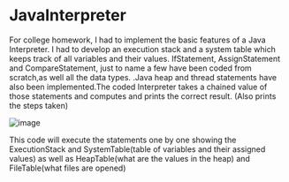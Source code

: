 # JavaInterpreter
For college homework, I had to implement the basic features of a Java Interpreter. 
I had to develop an execution stack and a system table which keeps track of all variables and their values.
IfStatement, AssignStatement and CompareStatement, just to name a few have been coded from scratch,as well all the data types.
.Java heap and thread statements have also been implemented.The coded Interpreter takes a 
chained value of those statements and computes and prints the correct result. (Also prints the steps taken) 



![image](https://user-images.githubusercontent.com/72076037/145272745-a43ee153-850c-4342-9c15-00897137fcdf.png)

This code will execute the statements one by one showing the ExecutionStack and SystemTable(table of variables and their assigned values)
as well as HeapTable(what are the values in the heap) and FileTable(what files are opened)
